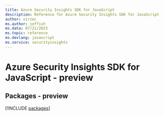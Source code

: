 ```yaml
---
title: Azure Security Insights SDK for JavaScript
description: Reference for Azure Security Insights SDK for JavaScript
author: xirzec
ms.author: jeffish
ms.data: 07/21/2023
ms.topic: reference
ms.devlang: javascript
ms.service: securityinsights
---
```

# Azure Security Insights SDK for JavaScript - preview
## Packages - preview
[!INCLUDE [packages](security-insights-index.md)]